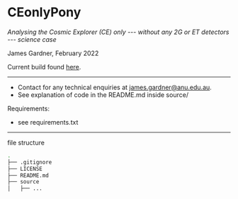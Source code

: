 # CEonlyPony
*Analysing the Cosmic Explorer (CE) only --- without any 2G or ET detectors --- science case*

James Gardner, February 2022

Current build found [here](https://github.com/daccordeon/CEonlyPony).

---
- Contact for any technical enquiries at <james.gardner@anu.edu.au>.
- See explanation of code in the README.md inside source/

Requirements:
- see requirements.txt

---
file structure
```bash
.
├── .gitignore
├── LICENSE
├── README.md
├── source
│   ├── ...
```
[//]: # (tree -I '*.pdf|*.png')

